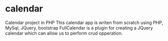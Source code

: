 # calendar
Calendar project in PHP
This calendar app is writen from scratch using PHP, MySql, JQuery, bootstrap 
FullCalendar is a plugin for creating a JQuery calendar which can allow us to perform crud opperation. 

